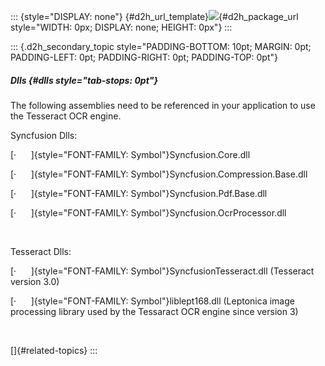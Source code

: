 ::: {style="DISPLAY: none"}
[](ms-xhelp:///?Id=d2h_url_template){#d2h_url_template}![](!package_url!){#d2h_package_url style="WIDTH: 0px; DISPLAY: none; HEIGHT: 0px"}
:::

::: {.d2h_secondary_topic style="PADDING-BOTTOM: 10pt; MARGIN: 0pt; PADDING-LEFT: 0pt; PADDING-RIGHT: 0pt; PADDING-TOP: 0pt"}
##### Dlls {#dlls style="tab-stops: 0pt"}

The following assemblies need to be referenced in your application to use the Tesseract OCR engine.

Syncfusion Dlls:

[·      ]{style="FONT-FAMILY: Symbol"}Syncfusion.Core.dll

[·      ]{style="FONT-FAMILY: Symbol"}Syncfusion.Compression.Base.dll

[·      ]{style="FONT-FAMILY: Symbol"}Syncfusion.Pdf.Base.dll

[·      ]{style="FONT-FAMILY: Symbol"}Syncfusion.OcrProcessor.dll

 

Tesseract Dlls:

[·      ]{style="FONT-FAMILY: Symbol"}SyncfusionTesseract.dll (Tesseract version 3.0)

[·      ]{style="FONT-FAMILY: Symbol"}liblept168.dll (Leptonica image processing library used by the Tessaract OCR engine since version 3)

 

[]{#related-topics}
:::
